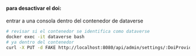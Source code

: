 #### para desactivar el doi:

entrar a una consola dentro del contenedor de dataverse

```bash
# revisar si el contenedor se identifica como dataverse
docker exec -it dataverse bash
# ya dentro del contenedor
curl -X PUT -d FAKE http://localhost:8080/api/admin/settings/:DoiProvider
```